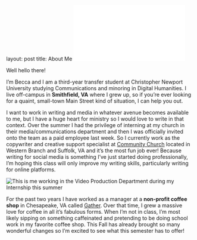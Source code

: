 
layout: post
title: About Me
![Profile Picture](rebeccakiser.github.io/images/profile.md)

Well hello there! 

I’m Becca and I am a third-year transfer student at Christopher Newport University studying Communications and minoring in Digital Humanities. I live off-campus in **Smithfield, VA** where I grew up, so if you’re ever looking for a quaint, small-town Main Street kind of situation, I can help you out. 

I want to work in writing and media in whatever avenue becomes available to me, but I have a huge heart for ministry so I would love to write in that context. Over the summer I had the privilege of interning at my church in their media/communications department and then I was officially invited onto the team as a paid employee last week. So I currently work as the copywriter and creative support specialist at [Community Church](https://community.church/) located in Western Branch and Suffolk, VA and it’s the most fun job ever! Because writing for social media is something I’ve just started doing professionally, I’m hoping this class will only improve my writing skills, particularly writing for online platforms. 

![This is me working in the Video Production Department during my Internship this summer](rebeccakiser.github.io/images/IMG_4272.JPG)

For the past two years I have worked as a manager at a **non-profit coffee shop** in Chesapeake, VA called [Gather](https://gathercafe.net/). Over that time, I grew a massive love for coffee in all it’s fabulous forms. When I’m not in class, I’m most likely sipping on something caffeinated and pretending to be doing school work in my favorite coffee shop. This Fall has already brought so many wonderful changes so I’m excited to see what this semester has to offer!


